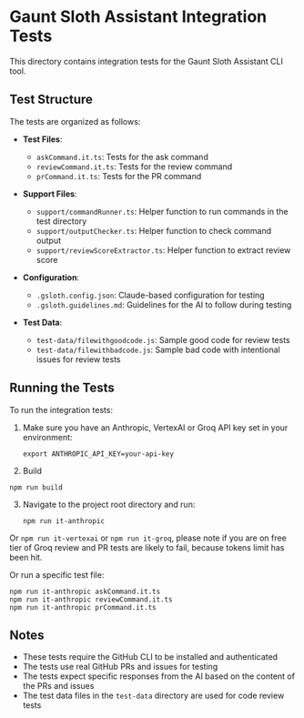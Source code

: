 # Gaunt Sloth Assistant Integration Tests

This directory contains integration tests for the Gaunt Sloth Assistant CLI tool.

## Test Structure

The tests are organized as follows:

- **Test Files**:
    - `askCommand.it.ts`: Tests for the ask command
    - `reviewCommand.it.ts`: Tests for the review command
    - `prCommand.it.ts`: Tests for the PR command

- **Support Files**:
    - `support/commandRunner.ts`: Helper function to run commands in the test directory
    - `support/outputChecker.ts`: Helper function to check command output
    - `support/reviewScoreExtractor.ts`: Helper function to extract review score

- **Configuration**:
    - `.gsloth.config.json`: Claude-based configuration for testing
    - `.gsloth.guidelines.md`: Guidelines for the AI to follow during testing

- **Test Data**:
    - `test-data/filewithgoodcode.js`: Sample good code for review tests
    - `test-data/filewithbadcode.js`: Sample bad code with intentional issues for review tests

## Running the Tests

To run the integration tests:

1. Make sure you have an Anthropic, VertexAI or Groq API key set in your environment:
   ```
   export ANTHROPIC_API_KEY=your-api-key
   ```

2. Build

  ```
  npm run build
  ```

3. Navigate to the project root directory and run:
   ```
   npm run it-anthropic
   ```

Or `npm run it-vertexai` or `npm run it-groq`,
please note if you are on free tier of Groq review and PR tests are likely to fail,
because tokens limit has been hit.

   Or run a specific test file:
   ```
   npm run it-anthropic askCommand.it.ts
   npm run it-anthropic reviewCommand.it.ts
   npm run it-anthropic prCommand.it.ts
   ```

## Notes

- These tests require the GitHub CLI to be installed and authenticated
- The tests use real GitHub PRs and issues for testing
- The tests expect specific responses from the AI based on the content of the PRs and issues
- The test data files in the `test-data` directory are used for code review tests
